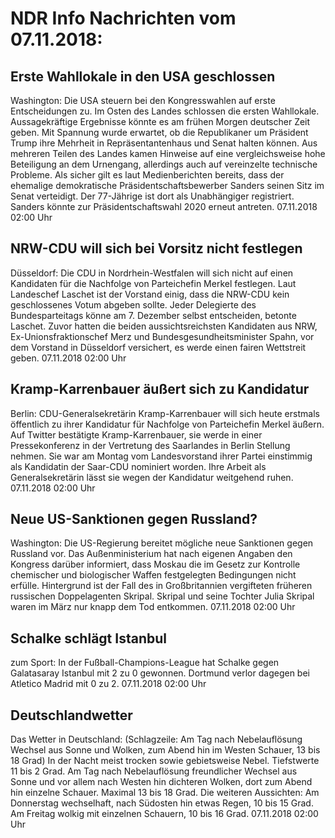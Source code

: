 # NDR Info Nachrichten vom 07.11.2018:


## Erste Wahllokale in den USA geschlossen
Washington: Die USA steuern bei den Kongresswahlen auf erste Entscheidungen zu. Im Osten des Landes schlossen die ersten Wahllokale. Aussagekräftige Ergebnisse könnte es am frühen Morgen deutscher Zeit geben. Mit Spannung wurde erwartet, ob die Republikaner um Präsident Trump ihre Mehrheit in Repräsentantenhaus und Senat halten können. Aus mehreren Teilen des Landes kamen Hinweise auf eine vergleichsweise hohe Beteiligung an dem Urnengang, allerdings auch auf vereinzelte technische Probleme. Als sicher gilt es laut Medienberichten bereits, dass der ehemalige demokratische Präsidentschaftsbewerber Sanders seinen Sitz im Senat verteidigt. Der 77-Jährige ist dort als Unabhängiger registriert. Sanders könnte zur Präsidentschaftswahl 2020 erneut antreten. 07.11.2018 02:00 Uhr 

## NRW-CDU will sich bei Vorsitz nicht festlegen
Düsseldorf: Die CDU in Nordrhein-Westfalen will sich nicht auf einen Kandidaten für die Nachfolge von Parteichefin Merkel festlegen. Laut Landeschef Laschet ist der Vorstand einig, dass die NRW-CDU kein geschlossenes Votum abgeben sollte. Jeder Delegierte des Bundesparteitags könne am 7. Dezember selbst entscheiden, betonte Laschet. Zuvor hatten die beiden aussichtsreichsten Kandidaten aus NRW, Ex-Unionsfraktionschef Merz und Bundesgesundheitsminister Spahn, vor dem Vorstand in Düsseldorf versichert, es werde einen fairen Wettstreit geben. 07.11.2018 02:00 Uhr 

## Kramp-Karrenbauer äußert sich zu Kandidatur
Berlin: CDU-Generalsekretärin Kramp-Karrenbauer will sich heute erstmals öffentlich zu ihrer Kandidatur für Nachfolge von Parteichefin Merkel äußern. Auf Twitter bestätigte Kramp-Karrenbauer, sie werde in einer Pressekonferenz in der Vertretung des Saarlandes in Berlin Stellung nehmen. Sie war am Montag vom Landesvorstand ihrer Partei einstimmig als Kandidatin der Saar-CDU nominiert worden. Ihre Arbeit als Generalsekretärin lässt sie wegen der Kandidatur weitgehend ruhen. 07.11.2018 02:00 Uhr 

## Neue US-Sanktionen gegen Russland?
Washington: Die US-Regierung bereitet mögliche neue Sanktionen gegen Russland vor. Das Außenministerium hat nach eigenen Angaben den Kongress darüber informiert, dass Moskau die im Gesetz zur Kontrolle chemischer und biologischer Waffen festgelegten Bedingungen nicht erfülle. Hintergrund ist der Fall des in Großbritannien vergifteten früheren russischen Doppelagenten Skripal. Skripal und seine Tochter Julia Skripal waren im März nur knapp dem Tod entkommen. 07.11.2018 02:00 Uhr 

## Schalke schlägt Istanbul
zum Sport: In der Fußball-Champions-League hat Schalke gegen Galatasaray Istanbul mit 2 zu 0 gewonnen. Dortmund verlor dagegen bei Atletico Madrid mit 0 zu 2. 07.11.2018 02:00 Uhr 

## Deutschlandwetter
Das Wetter in Deutschland:
(Schlagzeile: Am Tag nach Nebelauflösung Wechsel aus Sonne und Wolken, zum Abend hin im Westen Schauer, 13 bis 18 Grad) In der Nacht meist trocken sowie gebietsweise Nebel. Tiefstwerte 11 bis 2 Grad. Am Tag nach Nebelauflösung freundlicher Wechsel aus Sonne und vor allem nach Westen hin dichteren Wolken, dort zum Abend hin einzelne Schauer. Maximal 13 bis 18 Grad. Die weiteren Aussichten: Am Donnerstag wechselhaft, nach Südosten hin etwas Regen, 10 bis 15 Grad. Am Freitag wolkig mit einzelnen Schauern, 10 bis 16 Grad. 07.11.2018 02:00 Uhr 
